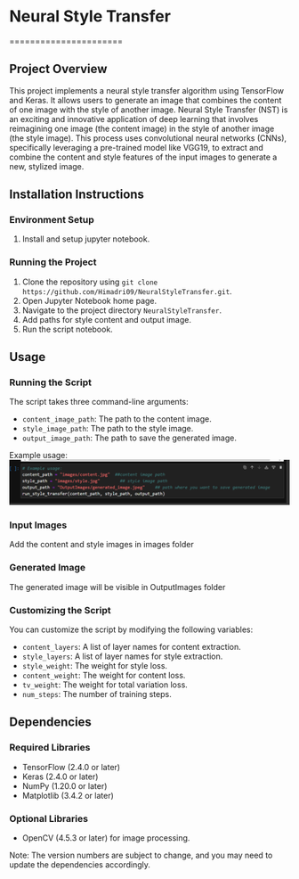 # Neural Style Transfer
======================

## Project Overview
This project implements a neural style transfer algorithm using TensorFlow and Keras. It allows users to generate an image that combines the content of one image with the style of another image.
Neural Style Transfer (NST) is an exciting and innovative application of deep learning that involves reimagining one image (the content image) in the style of another image (the style image). This process uses convolutional neural networks (CNNs), specifically leveraging a pre-trained model like VGG19, to extract and combine the content and style features of the input images to generate a new, stylized image.


## Installation Instructions
### Environment Setup

1. Install and setup jupyter notebook.

### Running the Project

1. Clone the repository using `git clone https://github.com/Himadri09/NeuralStyleTransfer.git`.
2. Open Jupyter Notebook home page.
3. Navigate to the project directory  `NeuralStyleTransfer`.
4. Add paths for style content and output image.
5. Run the script notebook.


## Usage
### Running the Script

The script takes three command-line arguments:

* `content_image_path`: The path to the content image.
* `style_image_path`: The path to the style image.
* `output_image_path`: The path to save the generated image.

Example usage:
![how to use](exampleimage.png)

### Input Images
Add the content and style images in images folder

### Generated Image
The generated image will be visible in OutputImages folder

### Customizing the Script

You can customize the script by modifying the following variables:

* `content_layers`: A list of layer names for content extraction.
* `style_layers`: A list of layer names for style extraction.
* `style_weight`: The weight for style loss.
* `content_weight`: The weight for content loss.
* `tv_weight`: The weight for total variation loss.
* `num_steps`: The number of training steps.

## Dependencies
### Required Libraries

* TensorFlow (2.4.0 or later)
* Keras (2.4.0 or later)
* NumPy (1.20.0 or later)
* Matplotlib (3.4.2 or later)

### Optional Libraries

* OpenCV (4.5.3 or later) for image processing.

Note: The version numbers are subject to change, and you may need to update the dependencies accordingly.
